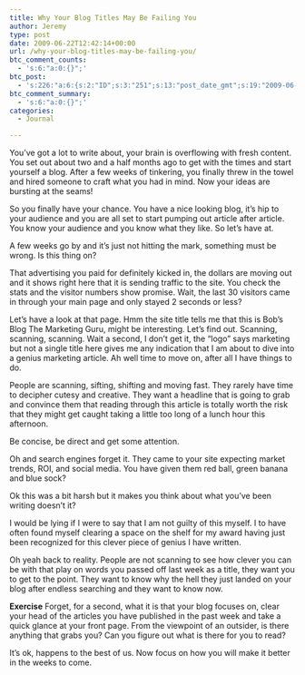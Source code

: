 ```yaml
---
title: Why Your Blog Titles May Be Failing You
author: Jeremy
type: post
date: 2009-06-22T12:42:14+00:00
url: /why-your-blog-titles-may-be-failing-you/
btc_comment_counts:
  - 's:6:"a:0:{}";'
btc_post:
  - 's:226:"a:6:{s:2:"ID";s:3:"251";s:13:"post_date_gmt";s:19:"2009-06-22 12:42:14";s:23:"initial_import_date_gmt";s:19:"2009-06-22 12:44:28";s:20:"last_import_date_gmt";s:19:"0000-00-00 00:00:00";s:4:"hits";s:1:"0";s:6:"misses";s:1:"0";}";'
btc_comment_summary:
  - 's:6:"a:0:{}";'
categories:
  - Journal

---
```

You&#8217;ve got a lot to write about, your brain is overflowing with fresh content. You set out about two and a half months ago to get with the times and start yourself a blog. After a few weeks of tinkering, you finally threw in the towel and hired someone to craft what you had in mind. Now your ideas are bursting at the seams!

So you finally have your chance. You have a nice looking blog, it&#8217;s hip to your audience and you are all set to start pumping out article after article. You know your audience and you know what they like. So let&#8217;s have at.

A few weeks go by and it&#8217;s just not hitting the mark, something must be wrong. Is this thing on?

That advertising you paid for definitely kicked in, the dollars are moving out and it shows right here that it is sending traffic to the site. You check the stats and the visitor numbers show promise. Wait, the last 30 visitors came in through your main page and only stayed 2 seconds or less?

Let&#8217;s have a look at that page. Hmm the site title tells me that this is Bob&#8217;s Blog The Marketing Guru, might be interesting. Let&#8217;s find out. Scanning, scanning, scanning. Wait a second, I don&#8217;t get it, the &#8220;logo&#8221; says marketing but not a single title here gives me any indication that I am about to dive into a genius marketing article. Ah well time to move on, after all I have things to do.

People are scanning, sifting, shifting and moving fast. They rarely have time to decipher cutesy and creative. They want a headline that is going to grab and convince them that reading through this article is totally worth the risk that they might get caught taking a little too long of a lunch hour this afternoon.

Be concise, be direct and get some attention.

Oh and search engines forget it. They came to your site expecting market trends, ROI, and social media. You have given them red ball, green banana and blue sock?

Ok this was a bit harsh but it makes you think about what you&#8217;ve been writing doesn&#8217;t it?

I would be lying if I were to say that I am not guilty of this myself. I to have often found myself clearing a space on the shelf for my award having just been recognized for this clever piece of genius I have written.

Oh yeah back to reality. People are not scanning to see how clever you can be with that play on words you passed off last week as a title, they want you to get to the point. They want to know why the hell they just landed on your blog after endless searching and they want to know now.

**Exercise** Forget, for a second, what it is that your blog focuses on, clear your head of the articles you have published in the past week and take a quick glance at your front page. From the viewpoint of an outsider, is there anything that grabs you? Can you figure out what is there for you to read?

It&#8217;s ok, happens to the best of us. Now focus on how you will make it better in the weeks to come.